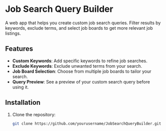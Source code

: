 # Job Search Query Builder

A web app that helps you create custom job search queries. Filter results by keywords, exclude terms, and select job boards to get more relevant job listings.

## Features

- **Custom Keywords**: Add specific keywords to refine job searches.
- **Exclude Keywords**: Exclude unwanted terms from your search.
- **Job Board Selection**: Choose from multiple job boards to tailor your search.
- **Query Preview**: See a preview of your custom search query before using it.

## Installation

1. Clone the repository:
   ```bash
   git clone https://github.com/yourusername/JobSearchQueryBuilder.git
